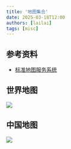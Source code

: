 ```yaml
---
title: '地图集合'
date: 2025-03-18T12:00
authors: [lailai]
tags: [misc]
---
```


<!-- truncate -->

## 参考资料

- [标准地图服务系统](http://bzdt.ch.mnr.gov.cn/index.html)

## 世界地图

![](./assets/世界地图.jpg)

## 中国地图

![](./assets/中国地图.jpg)
